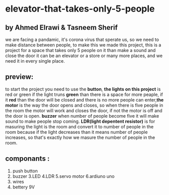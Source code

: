 # elevator-that-takes-only-5-people

## by Ahmed Elrawi & Tasneem Sherif 

we are facing a pandamic, it's corona virus that sperate us, so we need to make distance between 
people, to make this we made this project, this is a project for a space that takes only 5 people on 
it than make a sound and close the door
it can be an elevator or a store or many more places, and we need it in every single place.

## preview:

to start the project you need to use the **button**, 
**the lights on this project** is red or green if the 
light truns **green** than there is a space for more peaple, if it **red** than the door will be closed and there
is no more people can enter,**the motor** is the way the door opens and closes, so when there is five people 
in the room the motor will work and closes the door, if not the motor is off and the door is open.
**buzzer** when number of people become five it will make sound to make people stop coming.
**LDR(light depentent resistor)** is for masuring the light is the room and convert it to number of people 
in the room because if the light decreases than it means number of people increases, so that's exactly how 
we masure the number of people in the room.

## componants :

1. push button
2. buzzer
3.LED
4.LDR
5.servo motor
6.ardiuno uno
7. wires
8. bettery 9V


